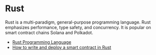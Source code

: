 # Rust

Rust is a multi-paradigm, general-purpose programming language. Rust emphasizes performance, type safety, and concurrency. It is popular on smart contract chains Solana and Polkadot.

- [Rust Programming Language](https://www.rust-lang.org/)
- [How to write and deploy a smart contract in Rust](https://learn.figment.io/tutorials/write-and-deploy-a-smart-contract-on-near)